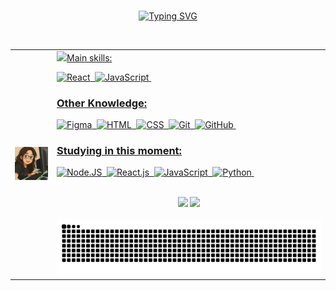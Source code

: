 


<center>
<br>

[![Typing SVG](https://readme-typing-svg.herokuapp.com/?color=FF00F6=45&center=true&vCenter=true&width=1000&lines=Hi,+my+name+is+Ana+Beatriz+Cardoso;I'm+26+years+old;I+am+from+Brazil,+PE;I+study+analysis+and+systems+development;Welcome!+:%29)](https://git.io/typing-svg)

<br>

<table align="center">
  <tr>
    <td>
      <img src="https://github.com/beatrizcardosol/beatrizcardosol/blob/93db49d033e4aca9cf987058bbb3abbd6d0157ec/WhatsApp%20Image%202025-03-31%20at%2015.23.00.jpeg" width="150">
    </td>
    <td>
      <a href="https://github.com/beatrizcardosol/github-readme-stats">
        <img src="https://github-readme-stats-git-masterrstaa-rickstaa.vercel.app/api/top-langs/?username=beatrizcardosol&line_height=10&card_width=290&layout=compact&hide_title=false&count_private=true&langs_count=4&show_icons=true&title_color=FF00F6&hide=html,scss,less&bg_color=000&text_color=8B8B8B&border_radius=3&border_color=561760&count_private



<br>
<br>

##

<br>

### Main skills:
![React](https://img.shields.io/badge/-React-0D1117?style=for-the-badge&logo=react&logoColor=61DAFB&labelColor=0D1117)&nbsp;
![JavaScript](https://img.shields.io/badge/-JavaScript-0D1117?style=for-the-badge&logo=javascript&logoColor=F7DF1E&labelColor=0D1117)&nbsp;

### Other Knowledge:
![Figma](https://img.shields.io/badge/-figma-0D1117?style=for-the-badge&logo=figma&labelColor=0D1117)&nbsp;
![HTML](https://img.shields.io/badge/-HTML-0D1117?style=for-the-badge&logo=html5&labelColor=0D1117)&nbsp;
![CSS](https://img.shields.io/badge/-CSS-0D1117?style=for-the-badge&logo=CSS3&logoColor=1572B6&labelColor=0D1117)&nbsp;
![Git](https://img.shields.io/badge/-Git-0D1117?style=for-the-badge&logo=git&labelColor=0D1117)&nbsp;
![GitHub](https://img.shields.io/badge/-GitHub-0D1117?style=for-the-badge&logo=github&labelColor=0D1117)&nbsp;


### Studying in this moment:
![Node.JS](https://img.shields.io/badge/-Node.JS-0D1117?style=for-the-badge&logo=node.js&labelColor=0D1117&textColor=0D1117)&nbsp;
![React.js](https://img.shields.io/badge/-React.js-0D1117?style=for-the-badge&logo=react&labelColor=0D1117)&nbsp;
![JavaScript](https://img.shields.io/badge/-JavaScript-0D1117?style=for-the-badge&logo=javascript&labelColor=0D1117&textColor=0D1117)&nbsp;
![Python](https://img.shields.io/badge/-python-0D1117?style=for-the-badge&logo=python&logoColor=1572B6&labelColor=0D1117)&nbsp;

<br>

<div align="center">
<a href="https://www.linkedin.com/in/ana-beatriz-cardoso-971063358/" target="_blank"><img src="https://img.shields.io/badge/LinkedIn-0077B5?style=for-the-badge&logo=linkedin&logoColor=white" target="_blank"></a>
<a href = "mailto:anabeatrizcardosoliveira@gmail.com"><img src="https://img.shields.io/badge/-Gmail-%23333?style=for-the-badge&logo=gmail&logoColor=white" target="_blank"></a>
</div>

<br>

<picture align="center">
  <source media="(prefers-color-scheme: dark)" srcset="https://raw.githubusercontent.com/beatrizcardosol/beatrizcardosol/output/github-contribution-grid-snake-dark.svg">
  <source media="(prefers-color-scheme: light)" srcset="https://raw.githubusercontent.com/beatrizcardosol/beatrizcardosol/output/github-contribution-grid-snake-dark.svg">
  <img align="center" alt="github contribution grid snake animation" src="https://raw.githubusercontent.com/beatrizcardosol/beatrizcardosol/output/github-contribution-grid-snake.svg">
</picture>
